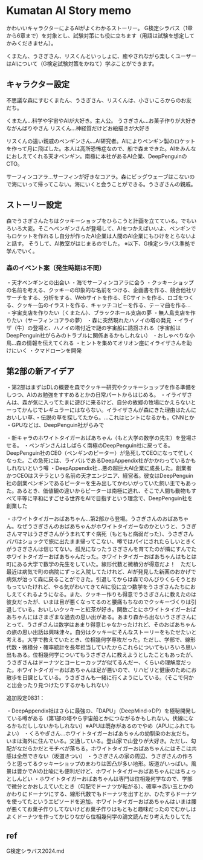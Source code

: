 # Kumatan AI Story memo

かわいいキャラクターによるAIがよくわかるストーリー。
G検定シラバス（1章から6章まで）を対象とし、試験対策にも役に立ちます（用語は試験を想定してかみくだきません）。

くまたん、うさぎさん、リスくんといっしょに、癒やされながら楽しくユーザーはAIについて（G検定試験対策をかねて）学ぶことができます。


## キャラクター設定

不思議な森にすむくまたん、うさぎさん、リスくんは、小さいころからのお友だち。

くまたん…科学や宇宙やAIが大好き。主人公。
うさぎさん…お菓子作りが大好きながんばりやさん
リスくん…神経質だけどお絵描きが大好き

リスくんの遠い親戚のペンギンさん…AI研究者。AIによりペンギン製のロケットを作って月に飛ばした。本人は高所恐怖症なので、船で森まできた。AIをみんなにおしえてくれる天才ペンギン。南極に本社があるAI企業、DeepPenguinのCTO。

サーフィンコアラ…サーフィンが好きなコアラ。森にビッグウェーブはこないので海にいって帰ってこない。海にいくと会うことができる。うさぎさんの親戚。

## ストーリー設定

森でうさぎさんたちはクッキーショップをひらこうと計画を立てている。でもいろいろ大変。そこへペンギンさんが登場して、AIをつかえばいいよ、ペンギンでもロケットを作れるし自分が作ったAI企業は人間のAI企業にもひけをとらないよと話す。
そうして、AI教室がはじまるのでした。
※以下、G検定シラバス準拠で学んでいく。

### 森のイベント案（発生時期は不問）
・天才ペンギンとの出会い
・海でサーフィンコアラに会う
・クッキーショップの名前を考える、クッキーの印象的な名前をつける、企画書を作る、競合他社リサーチをする、分析をする、Webサイトを作る、ECサイトを作る、ロゴをつくる、クッキー缶のイラストを作る、キャッチコピーを作る、テーマ曲を作る…
・宇宙支店を作りたい（くまたん）、ブラックホール支店の夢
・無人島支店を作りたい（サーフィンコアラの夢）
・森に突然現れたハノイの塔の発見
・イライザ（牛）の登場と、ハノイの塔付近で謎の宇宙船に誘拐される（宇宙船はDeepPenguin社がらみのトラブルに関係あるかもしれない）
・おしゃべりな小鳥…森の情報を伝えてくれる
・ヒントを集めてオリオン座にイライザさんを助けにいく
・クマドローンを開発

## 第2部の新アイデア

・第2部はまずはDLの概要を森でクッキー研究やクッキーショップを作る準備をしつつ、AIのお勉強をすすめるとかの日常パートからはじめる。
・イライザさんは、森が気に入ってたまに遊びに来るけど、自分の故郷の牧場にかえらないとーってかんじでレギュラーにはならない。イライザさんが森にきた理由はたんにおいしい草、・伝説の草を探してたから。…これはヒントになるかも。CNNとか
・GPUなどは、DeepPenguin社がらみで

・新キャラのホワイトタイガーおばあちゃん（もと大学の数学の先生）を登場させる。
・ペンギンさんはしばらく南極のDeepPenguin社に戻ってる。DeepPenguin社のCEO（ペンギンのピーター）が急死してCEOになって忙しくなった。この急死には、ライバルであるDeepAppendix社がかかわっているかもしれないという噂
・DeepAppendix社…悪の超巨大AI企業に成長した。創業者かつCEOはステラという名前の天才エンジニア、経営者。彼女はDeepPenguin社の創業ペンギンであるピーターを生み出してかわいがっていた飼い主でもあった。あるとき、価値観の違いからピーターは南極に逃れ、そこで人間も動物もすべて平等に平和にすごせる世界をAIで目指すという理念で、DeepPenguin社を創業した

・ホワイトタイガーおばあちゃん…第2部から登場。うさぎさんのおばあちゃん。なぜうさぎさんのおばあちゃんがホワイトタイガーなのかというと、うさぎさんママはうさぎさんがうまれてすぐ病死（もともと病弱だった）、うさぎさんパパはショックで旅に出たまま帰ってこない、噂ではパイにされたらしいときくがうさぎさんは信じてない。孤児になったうさぎさんを育てたのが隣にすんでたホワイトタイガーおばあちゃんだった。ホワイトタイガーおばあちゃんはもとは町にある大学で数学の先生をしていた。線形代数と微積分が得意だよ！　ただし最近は病気で町の病院にずっと入院してたけれど、AIが発見した新薬のおかげで病気が治って森に戻ることができた。引退してからは森でのんびりくらそうとおもっていたけれど、やる気がわいてきてAIに役に立つ数学をうさぎさんたちにおしえてくれるようになる。また、クッキー作りも得意でうさぎさんに教えたのは彼女だったが、いまは目が悪くなってるのと腰痛もちなのでクッキーづくりは引退している。おいしいクッキーと紅茶が好き。関数ごとにホワイトタイガーおばあちゃんにはさまざまな過去の思い出がある。あまり森から出ないうさぎさんにとって、うさぎさんは数学はあまり得意じゃなかったけれど、そのおばあちゃんの旅の思い出話は興味津々。自分はクッキーにそんなストーリーをもたせたいと考える。大学で教えていたとき、位相幾何学専攻だった。ただし、学部で、線形代数・微積分・確率統計を長年担当していたからこれらについてもいろいろ思い出もある。位相幾何学についてもうさぎさんに教えようとしたこともあったが、うさぎさんはドーナツとコーヒーカップが似てるんだー、くらいの理解度だった。ホワイトタイガーおばあちゃんは足が悪いので、リハビリと健康のためにお散歩を日課としている。うさぎさんも一緒に行くようにしている。（そこで何かと出会ったり見つけたりするかもしれない）


追加設定0831：

・DeepAppendix社はさらに最強の、「DAPU」（DeepMind→DP）を極秘開発している噂がある（第1部の塔やら宇宙船とかにつながるかもしれない。伏線になるかもだししないかもしれない）※APUは既存があるのでやめ（APUにふれてもよい）
・くろやぎさん…ホワイトタイガーおばあちゃんの幼馴染のお友だち。いまは海外に住んでいる。文通している。登山家で山登りが大好き。ただし、勾配がなだらかだとモチベが落ちる。ホワイトタイガーおばあちゃんにはそこは共感は全然できない（坂道きつい）
・うさぎさんの家の周辺、うさぎさんの作ろうと思ってるクッキーショップのまわりは凹凸が多い地形。坂道がいっぱい。風景は豊かでAIの比喩にも便利だけど、ホワイトタイガーおばあちゃんにはちょっとしんどい
・ホワイトタイガーおばあちゃんは専門は位相幾何学なので、学部で微分とかおしえていたとき（勾配でドーナツが転がる）、確率→赤い玉とかのかわりにドーナツにする、線形代数でもドーナツを出すとか、ひたすらドーナツを使ってたというエピソードを追加。ホワイトタイガーおばあちゃんはいまは腰が悪くてお菓子作りしてないけどお菓子作りはもともと趣味だったのでむかしはよくドーナツを作ってかじりながら位相幾何学の論文読んだり考えたりしてた




## ref

G検定シラバス2024.md

